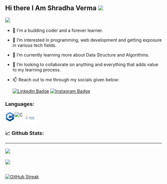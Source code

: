 ## Hi there I Am Shradha Verma <img src="https://raw.githubusercontent.com/debdutgoswami/debdutgoswami/master/assets/gifs/Hi.gif" width="30px">
![](https://komarev.com/ghpvc/?username=Shradha-Verma-12&color=red)


- 👋 I'm a budding coder and a forever learner.
- 👀 I’m interested in programming, web development and getting exposure in various tech fields. 
- 🌱 I’m currently learning more about Data Structure and Algorithms.
- 💞️ I’m looking to collaborate on anything and everything that adds value to my learning process.

- 📫 Reach out to me through my socials given below:
 
  [![Linkedin Badge](https://img.shields.io/badge/-ShradhaVerma-blue?style=flat-square&logo=Linkedin&logoColor=white&link=https://www.linkedin.com/in/shradha-verma/)](https://www.linkedin.com/in/shradha-verma/) 
 [![Instagram Badge](https://img.shields.io/badge/-@ShradhaVerma-E4405F?style=flat-square&logo=instagram&logoColor=white&link=https://www.instagram.com/shradha.e.i.o.u)](https://www.instagram.com/shradha.e.i.o.u) 
   
   
  
### Languages:
<img align="left" alt="C++" width="30px" src="https://raw.githubusercontent.com/github/explore/80688e429a7d4ef2fca1e82350fe8e3517d3494d/topics/cpp/cpp.png" />
<img align="left" alt="C" width="30px" src="https://upload.wikimedia.org/wikipedia/commons/thumb/1/18/C_Programming_Language.svg/1200px-C_Programming_Language.svg.png" />
<img align="left" alt="Java" width="40px" src="https://raw.githubusercontent.com/github/explore/80688e429a7d4ef2fca1e82350fe8e3517d3494d/topics/java/java.png" />
<br><br>

### 📈 Github Stats:
<hr/>

<a href="https://github.com/Shradha-Verma-12">
<img align="center" src="https://github-readme-stats.vercel.app/api?username=Shradha-Verma-12&show_icons=true&include_all_commits=true&theme=midnight-purple&count_private=true">
</a>
<br><br>
<a href="https://github.com/remcohalman/github-readme-stats">
<img align="center" src="https://github-readme-stats.anuraghazra1.vercel.app/api/top-langs/?username=Shradha-Verma-12&layout=compact&theme=blue-green" />
</a>
<br><br>

[![GitHub Streak](https://github-readme-streak-stats.herokuapp.com/?user=Shradha-Verma-12)](https://git.io/streak-stats)

  
   





<!---
Shradha-Verma-12/Shradha-Verma-12 is a ✨ special ✨ repository because its `README.md` (this file) appears on your GitHub profile.
You can click the Preview link to take a look at your changes.
--->
